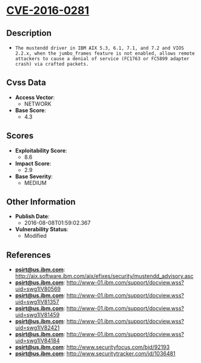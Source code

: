
# [CVE-2016-0281](http://aix.software.ibm.com/aix/efixes/security/mustendd_advisory.asc)

## Description

- `The mustendd driver in IBM AIX 5.3, 6.1, 7.1, and 7.2 and VIOS 2.2.x, when the jumbo_frames feature is not enabled, allows remote attackers to cause a denial of service (FC1763 or FC5899 adapter crash) via crafted packets.`

## Cvss Data

- **Access Vector**:
  - NETWORK
- **Base Score**:
  - 4.3

## Scores

- **Exploitability Score**:
  - 8.6
- **Impact Score**:
  - 2.9
- **Base Severity**:
  - MEDIUM

## Other Information

- **Publish Date**:
  - 2016-08-08T01:59:02.367
- **Vulnerability Status**:
  - Modified

## References

- **psirt@us.ibm.com**: http://aix.software.ibm.com/aix/efixes/security/mustendd_advisory.asc
- **psirt@us.ibm.com**: http://www-01.ibm.com/support/docview.wss?uid=swg1IV80569
- **psirt@us.ibm.com**: http://www-01.ibm.com/support/docview.wss?uid=swg1IV81357
- **psirt@us.ibm.com**: http://www-01.ibm.com/support/docview.wss?uid=swg1IV81459
- **psirt@us.ibm.com**: http://www-01.ibm.com/support/docview.wss?uid=swg1IV82421
- **psirt@us.ibm.com**: http://www-01.ibm.com/support/docview.wss?uid=swg1IV84184
- **psirt@us.ibm.com**: http://www.securityfocus.com/bid/92193
- **psirt@us.ibm.com**: http://www.securitytracker.com/id/1036481
